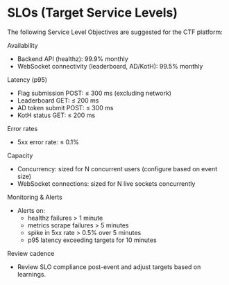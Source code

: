 # SLOs (Target Service Levels)

The following Service Level Objectives are suggested for the CTF platform:

Availability
- Backend API (healthz): 99.9% monthly
- WebSocket connectivity (leaderboard, AD/KotH): 99.5% monthly

Latency (p95)
- Flag submission POST: ≤ 300 ms (excluding network)
- Leaderboard GET: ≤ 200 ms
- AD token submit POST: ≤ 300 ms
- KotH status GET: ≤ 200 ms

Error rates
- 5xx error rate: ≤ 0.1%

Capacity
- Concurrency: sized for N concurrent users (configure based on event size)
- WebSocket connections: sized for N live sockets concurrently

Monitoring & Alerts
- Alerts on:
  - healthz failures > 1 minute
  - metrics scrape failures > 5 minutes
  - spike in 5xx rate > 0.5% over 5 minutes
  - p95 latency exceeding targets for 10 minutes

Review cadence
- Review SLO compliance post-event and adjust targets based on learnings.
